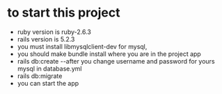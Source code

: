 # to start this project

* ruby version is ruby-2.6.3
* rails version is 5.2.3
* you must install libmysqlclient-dev for mysql, 
* you should make bundle install where you are in the project app
* rails db:create --after you change username and password for yours mysql in database.yml
* rails db:migrate
* you can start the app
